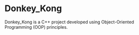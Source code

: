 # Donkey_Kong
Donkey_Kong is a C++ project developed using Object-Oriented Programming (OOP) principles.
